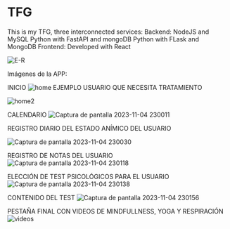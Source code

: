 # TFG
This is my TFG, three interconnected services:  Backend:  NodeJS and MySQL  Python with FastAPI and mongoDB  Python with FLask and MongoDB  Frontend:  Developed with React


![E-R](https://github.com/Microondas08/TFG/assets/38622188/195f017c-fc17-4cd0-8314-573de99ddc4e)


Imágenes de la APP:

INICIO
![home](https://github.com/Microondas08/TFG/assets/38622188/fa426ec7-dbf0-4abb-9ffe-b6cf1887845c)
EJEMPLO USUARIO QUE NECESITA TRATAMIENTO

![home2](https://github.com/Microondas08/TFG/assets/38622188/3c83ebe4-21fc-471b-8c70-8b9b10bb3671)


CALENDARIO
![Captura de pantalla 2023-11-04 230011](https://github.com/Microondas08/TFG/assets/38622188/61222ad6-a583-4694-a38b-68c87b5b7c92)

REGISTRO DIARIO DEL ESTADO ANÍMICO DEL USUARIO

![Captura de pantalla 2023-11-04 230030](https://github.com/Microondas08/TFG/assets/38622188/4e1cb983-ddab-4e21-b778-66dcac4534e2)

REGISTRO DE NOTAS DEL USUARIO
![Captura de pantalla 2023-11-04 230118](https://github.com/Microondas08/TFG/assets/38622188/389a781d-ac70-4940-af02-68522b4df883)

ELECCIÓN DE TEST PSICOLÓGICOS PARA EL USUARIO
![Captura de pantalla 2023-11-04 230138](https://github.com/Microondas08/TFG/assets/38622188/f4a8089e-506d-43d5-96fe-5f1b595d3de1)

CONTENIDO DEL TEST
![Captura de pantalla 2023-11-04 230156](https://github.com/Microondas08/TFG/assets/38622188/2fb35a27-0058-49a4-9c63-d16cf9e56ea4)

PESTAÑA FINAL CON VIDEOS DE MINDFULLNESS, YOGA Y RESPIRACIÓN
![videos](https://github.com/Microondas08/TFG/assets/38622188/d87c0bbe-a1d3-417c-8be2-90903832118c)
